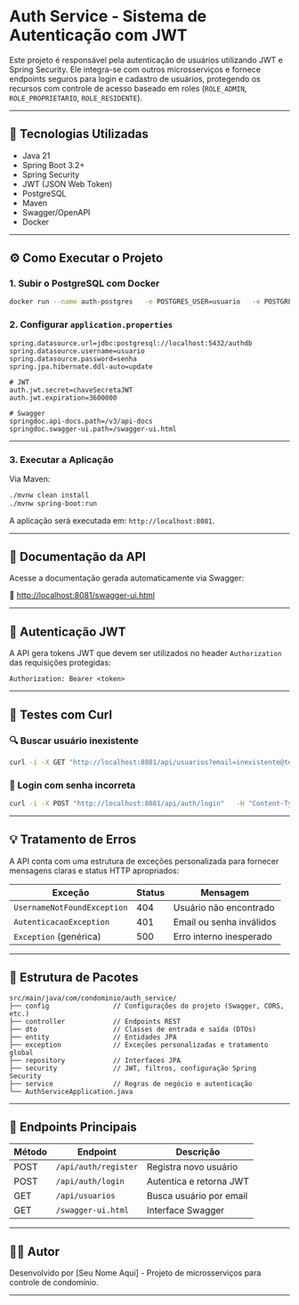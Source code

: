 # Auth Service - Sistema de Autenticação com JWT

Este projeto é responsável pela autenticação de usuários utilizando JWT e Spring Security. Ele integra-se com outros microsserviços e fornece endpoints seguros para login e cadastro de usuários, protegendo os recursos com controle de acesso baseado em roles (`ROLE_ADMIN`, `ROLE_PROPRIETARIO`, `ROLE_RESIDENTE`).

---

## 🧰 Tecnologias Utilizadas

- Java 21
- Spring Boot 3.2+
- Spring Security
- JWT (JSON Web Token)
- PostgreSQL
- Maven
- Swagger/OpenAPI
- Docker

---

## ⚙️ Como Executar o Projeto

### 1. Subir o PostgreSQL com Docker

```bash
docker run --name auth-postgres   -e POSTGRES_USER=usuario   -e POSTGRES_PASSWORD=senha   -e POSTGRES_DB=authdb   -p 5432:5432   -d postgres
```

### 2. Configurar `application.properties`

```properties
spring.datasource.url=jdbc:postgresql://localhost:5432/authdb
spring.datasource.username=usuario
spring.datasource.password=senha
spring.jpa.hibernate.ddl-auto=update

# JWT
auth.jwt.secret=chaveSecretaJWT
auth.jwt.expiration=3600000

# Swagger
springdoc.api-docs.path=/v3/api-docs
springdoc.swagger-ui.path=/swagger-ui.html
```

---

### 3. Executar a Aplicação

Via Maven:

```bash
./mvnw clean install
./mvnw spring-boot:run
```

A aplicação será executada em: `http://localhost:8081`.

---

## 📖 Documentação da API

Acesse a documentação gerada automaticamente via Swagger:

🔗 [http://localhost:8081/swagger-ui.html](http://localhost:8081/swagger-ui.html)

---

## 🔐 Autenticação JWT

A API gera tokens JWT que devem ser utilizados no header `Authorization` das requisições protegidas:

```
Authorization: Bearer <token>
```

---

## 🧪 Testes com Curl

### 🔍 Buscar usuário inexistente

```bash
curl -i -X GET "http://localhost:8081/api/usuarios?email=inexistente@teste.com"
```

### 🔐 Login com senha incorreta

```bash
curl -i -X POST "http://localhost:8081/api/auth/login"   -H "Content-Type: application/json"   -d '{"email":"usuario@teste.com", "senha":"senha_errada"}'
```

---

## 💡 Tratamento de Erros

A API conta com uma estrutura de exceções personalizada para fornecer mensagens claras e status HTTP apropriados:

| Exceção                     | Status | Mensagem                              |
|----------------------------|--------|---------------------------------------|
| `UsernameNotFoundException`| 404    | Usuário não encontrado                |
| `AutenticacaoException`    | 401    | Email ou senha inválidos              |
| `Exception` (genérica)     | 500    | Erro interno inesperado               |

---

## 📂 Estrutura de Pacotes

```
src/main/java/com/condominio/auth_service/
├── config                // Configurações do projeto (Swagger, CORS, etc.)
├── controller            // Endpoints REST
├── dto                   // Classes de entrada e saída (DTOs)
├── entity                // Entidades JPA
├── exception             // Exceções personalizadas e tratamento global
├── repository            // Interfaces JPA
├── security              // JWT, filtros, configuração Spring Security
├── service               // Regras de negócio e autenticação
└── AuthServiceApplication.java
```

---

## 📌 Endpoints Principais

| Método | Endpoint               | Descrição                     |
|--------|------------------------|-------------------------------|
| POST   | `/api/auth/register`   | Registra novo usuário         |
| POST   | `/api/auth/login`      | Autentica e retorna JWT       |
| GET    | `/api/usuarios`        | Busca usuário por email       |
| GET    | `/swagger-ui.html`     | Interface Swagger             |

---

## 👨‍💻 Autor

Desenvolvido por [Seu Nome Aqui] - Projeto de microsserviços para controle de condomínio.

---
  
